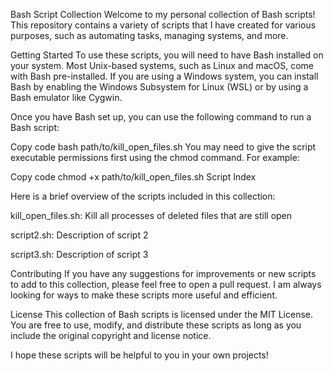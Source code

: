 Bash Script Collection
Welcome to my personal collection of Bash scripts! This repository contains a variety of scripts that I have created for various purposes, such as automating tasks, managing systems, and more.

Getting Started
To use these scripts, you will need to have Bash installed on your system. Most Unix-based systems, such as Linux and macOS, come with Bash pre-installed. If you are using a Windows system, you can install Bash by enabling the Windows Subsystem for Linux (WSL) or by using a Bash emulator like Cygwin.

Once you have Bash set up, you can use the following command to run a Bash script:

Copy code
bash path/to/kill_open_files.sh
You may need to give the script executable permissions first using the chmod command. For example:

Copy code
chmod +x path/to/kill_open_files.sh
Script Index

Here is a brief overview of the scripts included in this collection:

kill_open_files.sh: Kill all processes of deleted files that are still open

script2.sh: Description of script 2

script3.sh: Description of script 3

Contributing
If you have any suggestions for improvements or new scripts to add to this collection, please feel free to open a pull request. I am always looking for ways to make these scripts more useful and efficient.

License
This collection of Bash scripts is licensed under the MIT License. You are free to use, modify, and distribute these scripts as long as you include the original copyright and license notice.

I hope these scripts will be helpful to you in your own projects!
